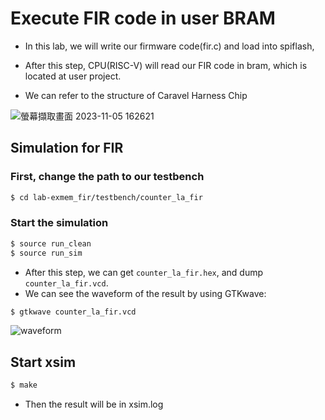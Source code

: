 # Execute FIR code in user BRAM

- In this lab, we will write our firmware code(fir.c) and load into spiflash,
- After this step, CPU(RISC-V) will read our FIR code in bram, which is located at user project.

- We can refer to the structure of Caravel Harness Chip

![螢幕擷取畫面 2023-11-05 162621](https://github.com/vic9112/SOC/assets/137171415/545d9f4b-50b0-470d-abef-b15fd3851968)

## Simulation for FIR
### First, change the path to our testbench
```sh
$ cd lab-exmem_fir/testbench/counter_la_fir
```
### Start the simulation
```sh
$ source run_clean
$ source run_sim
```
- After this step, we can get `counter_la_fir.hex`,
and dump `counter_la_fir.vcd`.
- We can see the waveform of the result by using GTKwave:
```sh
$ gtkwave counter_la_fir.vcd
```
![waveform](https://github.com/vic9112/SOC/assets/137171415/427f4c89-52ce-43b2-817f-09cb9f8dc8e7)

## Start xsim
```sh
$ make
```
- Then the result will be in xsim.log
